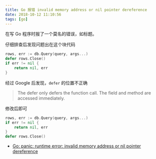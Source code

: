 ```yaml
---
title: Go 报错 invalid memory address or nil pointer dereference
date: 2018-10-12 11:10:56
tags: [go]
---
```


在写 Go 程序时报了一个莫名的错误，如标题。
<!-- more --><!-- toc -->
仔细排查后发现问题出在这个块代码

```go
rows, err := db.Query(query, args...)
defer rows.Close()
if err != nil {
    return nil, err
}
```

经过 Google 后发现，`defer` 的位置不正确

> The defer only defers the function call. The field and method are accessed immediately.

修改后即可

```go
rows, err := db.Query(query, args...)
if err != nil {
    return nil, err
}
defer rows.Close()
```

- [Go: panic: runtime error: invalid memory address or nil pointer dereference](https://stackoverflow.com/questions/16280176/go-panic-runtime-error-invalid-memory-address-or-nil-pointer-dereference)
